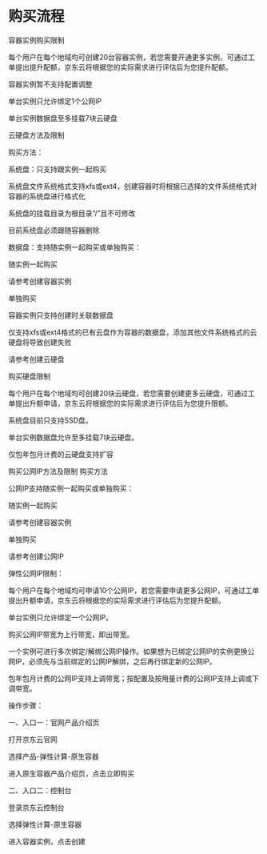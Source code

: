 
# 购买流程

容器实例购买限制

每个用户在每个地域均可创建20台容器实例，若您需要开通更多实例，可通过工单提出提升配额，京东云将根据您的实际需求进行评估后为您提升配额。

容器实例暂不支持配置调整

单台实例只允许绑定1个公网IP

单台实例数据盘至多挂载7块云硬盘

云硬盘方法及限制

购买方法： 

系统盘：只支持跟实例一起购买

系统盘文件系统格式支持xfs或ext4，创建容器时将根据已选择的文件系统格式对容器的系统盘进行格式化

系统盘的挂载目录为根目录“/”且不可修改

目前系统盘必须跟随容器删除

数据盘：支持随实例一起购买或单独购买： 

随实例一起购买

请参考创建容器实例

单独购买

容器实例只支持创建时关联数据盘

仅支持xfs或ext4格式的已有云盘作为容器的数据盘，添加其他文件系统格式的云硬盘将导致创建失败

请参考创建云硬盘

购买硬盘限制 

每个用户在每个地域均可创建20块云硬盘，若您需要创建更多云硬盘，可通过工单提出升额申请，京东云将根据您的实际需求进行评估后为您提升限额。

系统盘目前只支持SSD盘。

单台实例数据盘允许至多挂载7块云硬盘。

仅包年包月计费的云硬盘支持扩容


购买公网IP方法及限制
购买方法

公网IP支持随实例一起购买或单独购买：

随实例一起购买

请参考创建容器实例

单独购买

请参考创建公网IP

弹性公网IP限制：

每个用户在每个地域均可申请10个公网IP，若您需要申请更多公网IP，可通过工单提出升额申请，京东云将根据您的实际需求进行评估后为您提升配额。

单台实例只允许绑定一个公网IP。

购买公网IP带宽为上行带宽，即出带宽。

一个实例可进行多次绑定/解绑公网IP操作。如果想为已绑定公网IP的实例更换公网IP，必须先与当前绑定的公网IP解绑，之后再行绑定新的公网IP。

包年包月计费的公网IP支持上调带宽；按配置及按用量计费的公网IP支持上调或下调带宽。




操作步骤：

一、入口一：官网产品介绍页

打开京东云官网

选择产品-弹性计算-原生容器

进入原生容器产品介绍页，点击立即购买

二、入口二：控制台

登录京东云控制台

选择弹性计算-原生容器

进入容器实例，点击创建